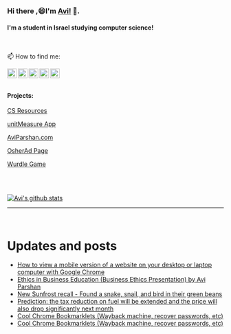 
<!--
**avipars/avipars** is a ✨ _special_ ✨ repository because its `README.md` (this file) appears on your GitHub profile.

Here are some ideas to get you started:

- 🔭 I’m currently working on ...
- 🌱 I’m currently learning ...
- 👯 I’m looking to collaborate on ...
- 🤔 I’m looking for help with ...
- 💬 Ask me about ...

- 😄 Pronouns: ...
- ⚡ Fun fact: ...
-->

### Hi there ,😄I'm [Avi!](https://www.aviparshan.com/?utm_source=ghb) 👋.  
#### I'm a student in Israel studying computer science!
<br/>

📫 How to find me:

<a href="https://twitter.com/aviinfinity"  target="_blank">
  <img align="left" alt="Twitter" width="22px" src="https://cdn.jsdelivr.net/npm/simple-icons@v3/icons/twitter.svg" />
</a>
<a href="https://www.linkedin.com/in/aviparshan/" target="_blank">
  <img align="left" alt="Linkedin" width="22px" src="https://cdn.jsdelivr.net/npm/simple-icons@v3/icons/linkedin.svg" />
</a>
<a href="https://www.instagram.com/aviparshan/"  target="_blank">
  <img align="left" alt="Instagram" width="22px" src="https://cdn.jsdelivr.net/npm/simple-icons@v3/icons/instagram.svg" />
</a>

<a href="https://stackoverflow.com/users/4276951/a-p"  target="_blank">
  <img align="left" alt="Stack Overflow" width="22px" src="https://cdn.jsdelivr.net/npm/simple-icons@v3/icons/stackoverflow.svg" />
</a>

<a href="https://www.youtube.com/channel/UCYzocrbgFApPAGhq7PAw9Gw"  target="_blank">
  <img align="left" alt="YouTube" width="22px" src="https://cdn.jsdelivr.net/npm/simple-icons@v3/icons/youtube.svg" />
</a>

<br />

<br />



#### Projects:

[CS Resources](https://cs.aviparshan.com/?utm_source=ghb)

[unitMeasure App](https://www.unitmeasure.xyz/?utm_source=ghb)

[AviParshan.com](https://www.aviparshan.com/?utm_source=ghb)

[OsherAd Page](https://aviparshan.com/OsherAd/?utm_source=ghb)

[Wurdle Game](https://avipars.github.io/WordleOSS/?utm_source=ghb)

<br /> 


<br />

[![Avi's github stats](https://github-readme-stats.vercel.app/api?username=avipars)](https://github.com/anuraghazra/github-readme-stats)


*************

<br />

# Updates and posts
<!-- BLOG-POST-LIST:START -->
- [How to view a mobile version of a website on your desktop or laptop computer with Google Chrome](http://sales.aviparshan.com/2022/08/how-to-view-mobile-version-of-website.html)
- [Ethics in Business Education &lpar;Business Ethics Presentation&rpar; by Avi Parshan](https://www.youtube.com/watch?v=Ma4rDfUSZSc)
- [New Sunfrost recall - Found a snake, snail, and bird in their green beans](http://sales.aviparshan.com/2022/08/new-sunfrost-recall-found-snake-snail.html)
- [Prediction: the tax reduction on fuel will be extended and the price will also drop significantly next month](http://sales.aviparshan.com/2022/08/prediction-tax-reduction-on-fuel-will.html)
- [Cool Chrome Bookmarklets &lpar;Wayback machine, recover passwords, etc&rpar;](https://aviparshan.medium.com/cool-chrome-bookmarklets-wayback-machine-recover-passwords-etc-a241c0a19b93?source=rss-aa2514e75b06------2)
- [Cool Chrome Bookmarklets &lpar;Wayback machine, recover passwords, etc&rpar;](https://cs.aviparshan.com/post/2022/08/16/chrome-js-shortcuts.html)
<!-- BLOG-POST-LIST:END -->

